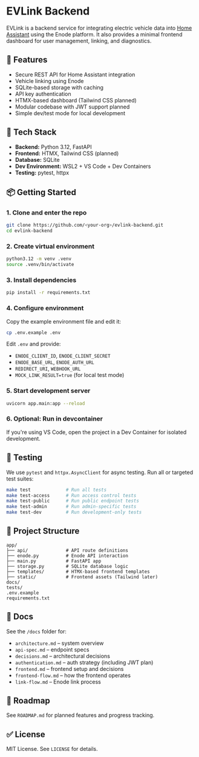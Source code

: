 # EVLink Backend

EVLink is a backend service for integrating electric vehicle data into [Home Assistant](https://www.home-assistant.io/) using the Enode platform. It also provides a minimal frontend dashboard for user management, linking, and diagnostics.

## 🔧 Features

- Secure REST API for Home Assistant integration  
- Vehicle linking using Enode  
- SQLite-based storage with caching  
- API key authentication  
- HTMX-based dashboard (Tailwind CSS planned)  
- Modular codebase with JWT support planned  
- Simple dev/test mode for local development  

## 🚀 Tech Stack

- **Backend:** Python 3.12, FastAPI  
- **Frontend:** HTMX, Tailwind CSS (planned)  
- **Database:** SQLite  
- **Dev Environment:** WSL2 + VS Code + Dev Containers  
- **Testing:** pytest, httpx  

## 📦 Getting Started

### 1. Clone and enter the repo

```bash
git clone https://github.com/<your-org>/evlink-backend.git
cd evlink-backend
```

### 2. Create virtual environment

```bash
python3.12 -m venv .venv
source .venv/bin/activate
```

### 3. Install dependencies

```bash
pip install -r requirements.txt
```

### 4. Configure environment

Copy the example environment file and edit it:

```bash
cp .env.example .env
```

Edit `.env` and provide:

- `ENODE_CLIENT_ID`, `ENODE_CLIENT_SECRET`  
- `ENODE_BASE_URL`, `ENODE_AUTH_URL`  
- `REDIRECT_URI`, `WEBHOOK_URL`  
- `MOCK_LINK_RESULT=true` (for local test mode)  

### 5. Start development server

```bash
uvicorn app.main:app --reload
```

### 6. Optional: Run in devcontainer

If you're using VS Code, open the project in a Dev Container for isolated development.

## 🧪 Testing

We use `pytest` and `httpx.AsyncClient` for async testing. Run all or targeted test suites:

```bash
make test             # Run all tests
make test-access      # Run access control tests
make test-public      # Run public endpoint tests
make test-admin       # Run admin-specific tests
make test-dev         # Run development-only tests
```

## 📁 Project Structure

```
app/
├── api/              # API route definitions
├── enode.py          # Enode API interaction
├── main.py           # FastAPI app
├── storage.py        # SQLite database logic
├── templates/        # HTMX-based frontend templates
├── static/           # Frontend assets (Tailwind later)
docs/
tests/
.env.example
requirements.txt
```

## 📄 Docs

See the `/docs` folder for:

- `architecture.md` – system overview  
- `api-spec.md` – endpoint specs  
- `decisions.md` – architectural decisions  
- `authentication.md` – auth strategy (including JWT plan)  
- `frontend.md` – frontend setup and decisions  
- `frontend-flow.md` – how the frontend operates  
- `link-flow.md` – Enode link process  

## 📌 Roadmap

See `ROADMAP.md` for planned features and progress tracking.

## ✅ License

MIT License. See `LICENSE` for details.
